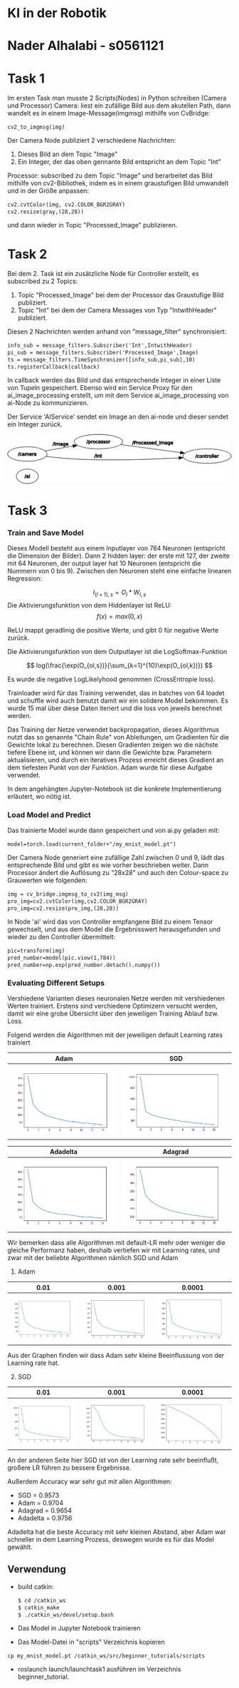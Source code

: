 # KI in der Robotik

# Nader Alhalabi - s0561121

# Task 1

Im ersten Task man musste 2 Scripts(Nodes) in Python schreiben (Camera und Processor)
Camera: liest ein zufällige Bild aus dem akutellen Path, dann wandelt es in einem Image-Message(imgmsg) mithilfe von CvBridge:
```
cv2_to_imgmsg(img)
```

Der Camera Node publiziert 2 verschiedene Nachrichten:
1. Dieses Bild an dem Topic "Image"
2. Ein Integer, der das oben gennante Bild entspricht an dem Topic "Int"

Processor: subscribed zu dem Topic "Image" und berarbeitet das Bild mithilfe von cv2-Bibliothek, indem es in einem graustufigen Bild umwandelt und in der Größe anpassen:
```
cv2.cvtColor(img, cv2.COLOR_BGR2GRAY)
cv2.resize(gray,(28,28))
```
und dann wieder in Topic "Processed_Image" publizieren.


# Task 2

Bei dem 2. Task ist ein zusätzliche Node für Controller erstellt, es subscribed zu 2 Topics:
1. Topic "Processed_Image" bei dem der Processor das Graustufige Bild publiziert.
2. Topic "Int" bei dem der Camera Messages von Typ "IntwithHeader" publiziert.

Diesen 2 Nachrichten werden anhand von "message_filter" synchronisiert:
```
info_sub = message_filters.Subscriber('Int',IntwithHeader)
pi_sub = message_filters.Subscriber('Processed_Image',Image)
ts = message_filters.TimeSynchronizer([info_sub,pi_sub],10)
ts.registerCallback(callback)
```
In callback werden das Bild und das entsprechende Integer in einer Liste von Tupeln gespeichert.
Ebenso wird ein Service Proxy für den ai_image_processing erstellt, um mit dem Service ai_image_processing von ai-Node zu kommunizieren.

Der Service 'AIService' sendet ein Image an den ai-node und dieser sendet ein Integer zurück.

![graph](./graphs/rosgraph.png)

# Task 3

### Train and Save Model

Dieses Modell besteht aus einem Inputlayer von 784 Neuronen (entspricht die Dimension der Bilder). 
Dann 2 hidden layer: der erste mit 127, der zweite mit 64 Neuronen, der output layer hat 10 Neuronen (entspricht die Nummern von 0 bis 9). Zwischen den Neuronen steht eine einfache linearen Regression:

$$
I_{(l+1),s}=O_{l}*W_{l,s}
$$
Die Aktivierungsfunktion von dem Hiddenlayer ist ReLU:
$$
f(x) = max(0,x) 
$$

ReLU mappt geradlinig die positive Werte, und gibt 0 für negative Werte zurück.

Die Aktivierungsfunktion von dem Outputlayer ist die LogSoftmax-Funktion


$$
log(\frac{\exp(O_{ol,s})}{\sum_{k=1}^{10}\exp(O_{ol,k})})
$$


Es wurde die negative LogLikelyhood genommen (CrossEntropie loss). 

Trainloader wird für das Training verwendet, das in batches von 64 loadet und schuffle wird auch benutzt damit wir ein solidere Model bekommen. Es wurde 15 mal über diese Daten iteriert und die loss von jeweils berechnet werden.

Das Training der Netze verwendet backpropagation, dieses Algorithmus nutzt das so genannte "Chain Rule" von Ableitungen, um Gradienten für die Gewichte lokal zu berechnen. Diesen Gradienten zeigen wo die nächste tiefere Ebene ist, und können wir dann die Gewichte bzw. Parametern aktualisieren, und durch ein iteratives Prozess erreicht dieses Gradient an dem tiefesten Punkt von der Funktion. Adam wurde für diese Aufgabe verwendet.

In dem angehängten Jupyter-Notebook ist die konkrete Implementierung erläutert, wo nötig ist.

### Load Model and Predict

Das trainierte Model wurde dann gespeichert und von ai.py geladen mit: 
```
model=torch.load(current_folder+"/my_mnist_model.pt")
```

Der Camera Node generiert eine zufällige  Zahl zwischen 0 und 9, lädt das entsprechende Bild und gibt es wie vorher beschrieben weiter. 
Dann Processor ändert die Auflösung zu "28x28" und auch den Colour-space zu Grauwerten wie folgenden:

```
img = cv_bridge.imgmsg_to_cv2(img_msg)
pro_img=cv2.cvtColor(img,cv2.COLOR_BGR2GRAY)
pro_img=cv2.resize(pro_img,(28,28))
```

In Node 'ai' wird das von Controller empfangene Bild zu einem Tensor gewechselt, und aus dem Model die Ergebnisswert herausgefunden und wieder zu den Controller übermittelt:

```
pic=transform(img)
pred_number=model(pic.view(1,784))
pred_number=np.exp(pred_number.detach().numpy())
```

### Evaluating Different Setups


Vershiedene Varianten dieses neuronalen Netze werden mit vershiedenen Werten trainiert.
Erstens sind verchiedene Optimizern versucht werden, damit wir eine grobe Übersicht über den jeweiligen Training Ablauf bzw. Loss.

Folgend werden die Algorithmen mit der jeweiligen default Learning rates trainiert

Adam|SGD
---|---
![Adam](./graphs/adam.png) | ![SGD](./graphs/sgd_01.png) 

Adadelta|Adagrad
---|---
![Adadelta](./graphs/adadelta.png) | ![Adagrad](./graphs/adagrad.png) 

Wir bemerken dass alle Algorithmen mit default-LR mehr oder weniger die gleiche Performanz haben, deshalb vertiefen wir mit Learning rates, und zwar mit der beliebte Algorithmen nämlich SGD und Adam

1. Adam

0.01|0.001|0.0001
---|---|---
![Adam_0.01](./graphs/adam.png) | ![Adam_0.001](./graphs/adam_001.png) | ![Adam_0.0001](./graphs/adam_0001.png) 

Aus der Graphen finden wir dass Adam sehr kleine Beeinflussung von der Learning rate hat.


2. SGD

0.01|0.001|0.0001
---|---|---
![SGD_0.01](./graphs/sgd_01.png) | ![SGD_0.001](./graphs/sgd_001.png) | ![SGD_0.0001](./graphs/sgd_0001.png) 

An der anderen Seite hier SGD ist von der Learning rate sehr beeinflußt, großere LR führen zu bessere Ergebnisse.

Außerdem Accuracy war sehr gut mit allen Algorithmen:

- SGD = 0.9573
- Adam = 0.9704
- Adagrad = 0.9654
- Adadelta = 0.9756

Adadelta hat die beste Accuracy  mit sehr kleinen Abstand, aber Adam war schneller in dem Learning Prozess, deswegen wurde es für das Model gewählt.

## Verwendung

- build catkin: 

   ```
   $ cd /catkin_ws
   $ catkin_make
   $ ./catkin_ws/devel/setup.bash
  ```
- Das Model in Jupyter Notebook trainieren
- Das Model-Datei in "scripts" Verzeichnis kopieren

```
cp my_mnist_model.pt /catkin_ws/src/beginner_tutorials/scripts
```
- roslaunch launch/launchtask1 ausführen im Verzeichnis beginner_tutorial.


